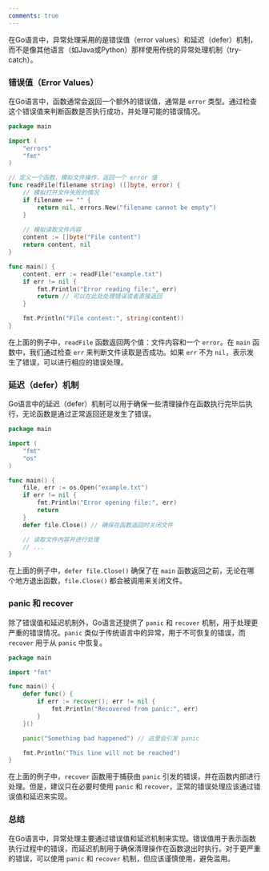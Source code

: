 ```yaml
---
comments: true
---
```


在Go语言中，异常处理采用的是错误值（error values）和延迟（defer）机制，而不是像其他语言（如Java或Python）那样使用传统的异常处理机制（try-catch）。

### 错误值（Error Values）

在Go语言中，函数通常会返回一个额外的错误值，通常是 `error` 类型。通过检查这个错误值来判断函数是否执行成功，并处理可能的错误情况。

```go
package main

import (
    "errors"
    "fmt"
)

// 定义一个函数，模拟文件操作，返回一个 error 值
func readFile(filename string) ([]byte, error) {
    // 模拟打开文件失败的情况
    if filename == "" {
        return nil, errors.New("filename cannot be empty")
    }
    
    // 模拟读取文件内容
    content := []byte("File content")
    return content, nil
}

func main() {
    content, err := readFile("example.txt")
    if err != nil {
        fmt.Println("Error reading file:", err)
        return // 可以在此处处理错误或者直接返回
    }

    fmt.Println("File content:", string(content))
}
```

在上面的例子中，`readFile` 函数返回两个值：文件内容和一个 `error`。在 `main` 函数中，我们通过检查 `err` 来判断文件读取是否成功。如果 `err` 不为 `nil`，表示发生了错误，可以进行相应的错误处理。

### 延迟（defer）机制

Go语言中的延迟（defer）机制可以用于确保一些清理操作在函数执行完毕后执行，无论函数是通过正常返回还是发生了错误。

```go
package main

import (
    "fmt"
    "os"
)

func main() {
    file, err := os.Open("example.txt")
    if err != nil {
        fmt.Println("Error opening file:", err)
        return
    }
    defer file.Close() // 确保在函数返回时关闭文件

    // 读取文件内容并进行处理
    // ...
}
```

在上面的例子中，`defer file.Close()` 确保了在 `main` 函数返回之前，无论在哪个地方退出函数，`file.Close()` 都会被调用来关闭文件。

### panic 和 recover

除了错误值和延迟机制外，Go语言还提供了 `panic` 和 `recover` 机制，用于处理更严重的错误情况。`panic` 类似于传统语言中的异常，用于不可恢复的错误，而 `recover` 用于从 `panic` 中恢复。

```go
package main

import "fmt"

func main() {
    defer func() {
        if err := recover(); err != nil {
            fmt.Println("Recovered from panic:", err)
        }
    }()

    panic("Something bad happened") // 这里会引发 panic

    fmt.Println("This line will not be reached")
}
```

在上面的例子中，`recover` 函数用于捕获由 `panic` 引发的错误，并在函数内部进行处理。但是，建议只在必要时使用 `panic` 和 `recover`，正常的错误处理应该通过错误值和延迟来实现。

### 总结

在Go语言中，异常处理主要通过错误值和延迟机制来实现。错误值用于表示函数执行过程中的错误，而延迟机制用于确保清理操作在函数退出时执行。对于更严重的错误，可以使用 `panic` 和 `recover` 机制，但应该谨慎使用，避免滥用。